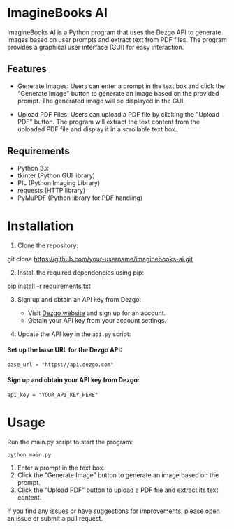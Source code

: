 # ImagineBooks AI

ImagineBooks AI is a Python program that uses the Dezgo API to generate images based on user prompts and extract text from PDF files. The program provides a graphical user interface (GUI) for easy interaction.

## Features

- Generate Images: Users can enter a prompt in the text box and click the "Generate Image" button to generate an image based on the provided prompt. The generated image will be displayed in the GUI.

- Upload PDF Files: Users can upload a PDF file by clicking the "Upload PDF" button. The program will extract the text content from the uploaded PDF file and display it in a scrollable text box.

## Requirements

- Python 3.x
- tkinter (Python GUI library)
- PIL (Python Imaging Library)
- requests (HTTP library)
- PyMuPDF (Python library for PDF handling)

# Installation

1. Clone the repository:

git clone https://github.com/your-username/imaginebooks-ai.git

2. Install the required dependencies using pip:

pip install -r requirements.txt

3. Sign up and obtain an API key from Dezgo:

   - Visit [Dezgo website](https://www.dezgo.com/) and sign up for an account.
   - Obtain your API key from your account settings.

4. Update the API key in the ```api.py``` script:


#### Set up the base URL for the Dezgo API:

```base_url = "https://api.dezgo.com"```

#### Sign up and obtain your API key from Dezgo:

```api_key = "YOUR_API_KEY_HERE"```

# Usage
Run the main.py script to start the program:

```python main.py```

1. Enter a prompt in the text box.
2. Click the "Generate Image" button to generate an image based on the prompt.
3. Click the "Upload PDF" button to upload a PDF file and extract its text content.


If you find any issues or have suggestions for improvements, please open an issue or submit a pull request.
